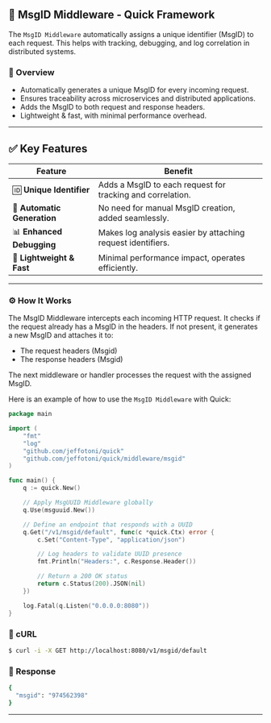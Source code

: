 ## 📩 MsgID Middleware - Quick Framework 

The `MsgID Middleware`  automatically assigns a unique identifier (MsgID) to each request. This helps with tracking, debugging, and log correlation in distributed systems.

### 🚀 Overview
- Automatically generates a unique MsgID for every incoming request.
- Ensures traceability across microservices and distributed applications.
- Adds the MsgID to both request and response headers.
- Lightweight & fast, with minimal performance overhead.

---

## ✅ Key Features

| Feature                     | Benefit                                                       |
|-----------------------------|---------------------------------------------------------------|
| 🆔 **Unique Identifier**    | Adds a MsgID to each request for tracking and correlation.   |
| 🔄 **Automatic Generation** | No need for manual MsgID creation, added seamlessly.         |
| 📊 **Enhanced Debugging**   | Makes log analysis easier by attaching request identifiers.  |
| 🚀 **Lightweight & Fast**   | Minimal performance impact, operates efficiently.            |

---
### ⚙️ How It Works
The MsgID Middleware intercepts each incoming HTTP request.
It checks if the request already has a MsgID in the headers.
If not present, it generates a new MsgID and attaches it to:
- The request headers (Msgid)
- The response headers (Msgid)

The next middleware or handler processes the request with the assigned MsgID.

Here is an example of how to use the `MsgID Middleware` with Quick:
```go
package main

import (
    "fmt"
    "log"
    "github.com/jeffotoni/quick"
    "github.com/jeffotoni/quick/middleware/msgid"
)

func main() {
    q := quick.New()

    // Apply MsgUUID Middleware globally
    q.Use(msguuid.New())

    // Define an endpoint that responds with a UUID
    q.Get("/v1/msgid/default", func(c *quick.Ctx) error {
        c.Set("Content-Type", "application/json")

        // Log headers to validate UUID presence
        fmt.Println("Headers:", c.Response.Header())

        // Return a 200 OK status
        return c.Status(200).JSON(nil)
    })

    log.Fatal(q.Listen("0.0.0.0:8080"))
}
```
### 📌 cURL
```bash
$ curl -i -X GET http://localhost:8080/v1/msgid/default
```

### 📌 Response
```bash
{
  "msgid": "974562398"
}
```
---
